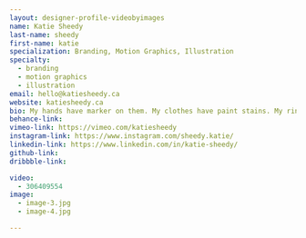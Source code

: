 ```yaml
---
layout: designer-profile-videobyimages
name: Katie Sheedy
last-name: sheedy
first-name: katie
specialization: Branding, Motion Graphics, Illustration
specialty:
  - branding
  - motion graphics
  - illustration
email: hello@katiesheedy.ca
website: katiesheedy.ca
bio: My hands have marker on them. My clothes have paint stains. My ring finger has a callus from pressing too hard with my pen. Creating and drawing is how I learn about and best communicate with the world. Or maybe sarcasm? Sarcasm is a close second.
behance-link:
vimeo-link: https://vimeo.com/katiesheedy
instagram-link: https://www.instagram.com/sheedy.katie/
linkedin-link: https://www.linkedin.com/in/katie-sheedy/
github-link:
dribbble-link:

video:
  - 306409554
image:
  - image-3.jpg
  - image-4.jpg

---
```

